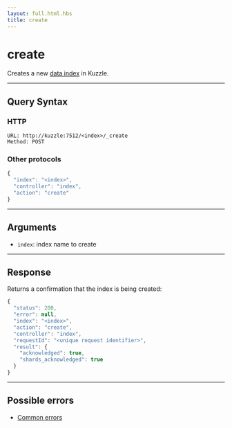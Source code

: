 ```yaml
---
layout: full.html.hbs
title: create
---
```


# create

<SinceBadge version="1.0.0" />

Creates a new [data index](/core/1/guide/guides/essentials/persisted/) in Kuzzle.

---

## Query Syntax

### HTTP

```http
URL: http://kuzzle:7512/<index>/_create
Method: POST
```

### Other protocols

```js
{
  "index": "<index>",
  "controller": "index",
  "action": "create"
}
```

---

## Arguments

- `index`: index name to create

---

## Response

Returns a confirmation that the index is being created:

```js
{
  "status": 200,
  "error": null,
  "index": "<index>",
  "action": "create",
  "controller": "index",
  "requestId": "<unique request identifier>",
  "result": {
    "acknowledged": true,
    "shards_acknowledged": true
  }
}
```

---

## Possible errors

- [Common errors](/core/1/api/essentials/errors/#common-errors)
